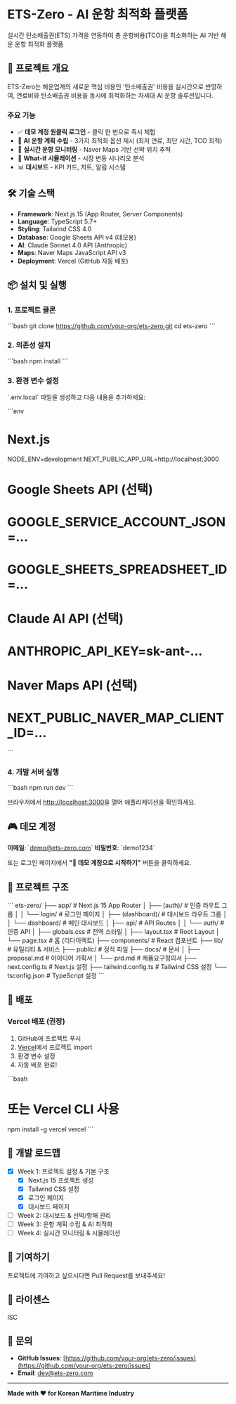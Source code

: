# ETS-Zero - AI 운항 최적화 플랫폼

실시간 탄소배출권(ETS) 가격을 연동하여 총 운항비용(TCO)을 최소화하는 AI 기반 해운 운항 최적화 플랫폼

## 🚀 프로젝트 개요

ETS-Zero는 해운업계의 새로운 핵심 비용인 '탄소배출권' 비용을 실시간으로 반영하여, 연료비와 탄소배출권 비용을 동시에 최적화하는 차세대 AI 운항 솔루션입니다.

### 주요 기능

- ✅ **데모 계정 원클릭 로그인** - 클릭 한 번으로 즉시 체험
- 🎯 **AI 운항 계획 수립** - 3가지 최적화 옵션 제시 (최저 연료, 최단 시간, TCO 최적)
- 📍 **실시간 운항 모니터링** - Naver Maps 기반 선박 위치 추적
- 🔮 **What-if 시뮬레이션** - 시장 변동 시나리오 분석
- 📊 **대시보드** - KPI 카드, 차트, 알림 시스템

## 🛠 기술 스택

- **Framework**: Next.js 15 (App Router, Server Components)
- **Language**: TypeScript 5.7+
- **Styling**: Tailwind CSS 4.0
- **Database**: Google Sheets API v4 (데모용)
- **AI**: Claude Sonnet 4.0 API (Anthropic)
- **Maps**: Naver Maps JavaScript API v3
- **Deployment**: Vercel (GitHub 자동 배포)

## 📦 설치 및 실행

### 1. 프로젝트 클론

\`\`\`bash
git clone https://github.com/your-org/ets-zero.git
cd ets-zero
\`\`\`

### 2. 의존성 설치

\`\`\`bash
npm install
\`\`\`

### 3. 환경 변수 설정

\`.env.local\` 파일을 생성하고 다음 내용을 추가하세요:

\`\`\`env
# Next.js
NODE_ENV=development
NEXT_PUBLIC_APP_URL=http://localhost:3000

# Google Sheets API (선택)
# GOOGLE_SERVICE_ACCOUNT_JSON=...
# GOOGLE_SHEETS_SPREADSHEET_ID=...

# Claude AI API (선택)
# ANTHROPIC_API_KEY=sk-ant-...

# Naver Maps API (선택)
# NEXT_PUBLIC_NAVER_MAP_CLIENT_ID=...
\`\`\`

### 4. 개발 서버 실행

\`\`\`bash
npm run dev
\`\`\`

브라우저에서 [http://localhost:3000](http://localhost:3000)을 열어 애플리케이션을 확인하세요.

## 🎮 데모 계정

**이메일**: \`demo@ets-zero.com\`
**비밀번호**: \`demo1234\`

또는 로그인 페이지에서 **"🚀 데모 계정으로 시작하기"** 버튼을 클릭하세요.

## 📁 프로젝트 구조

\`\`\`
ets-zero/
├── app/                          # Next.js 15 App Router
│   ├── (auth)/                   # 인증 라우트 그룹
│   │   └── login/                # 로그인 페이지
│   ├── (dashboard)/              # 대시보드 라우트 그룹
│   │   └── dashboard/            # 메인 대시보드
│   ├── api/                      # API Routes
│   │   └── auth/                 # 인증 API
│   ├── globals.css               # 전역 스타일
│   ├── layout.tsx                # Root Layout
│   └── page.tsx                  # 홈 (리다이렉트)
├── components/                   # React 컴포넌트
├── lib/                          # 유틸리티 & 서비스
├── public/                       # 정적 파일
├── docs/                         # 문서
│   ├── proposal.md               # 아이디어 기획서
│   └── prd.md                    # 제품요구정의서
├── next.config.ts                # Next.js 설정
├── tailwind.config.ts            # Tailwind CSS 설정
└── tsconfig.json                 # TypeScript 설정
\`\`\`

## 🚀 배포

### Vercel 배포 (권장)

1. GitHub에 프로젝트 푸시
2. [Vercel](https://vercel.com)에서 프로젝트 import
3. 환경 변수 설정
4. 자동 배포 완료!

\`\`\`bash
# 또는 Vercel CLI 사용
npm install -g vercel
vercel
\`\`\`

## 📝 개발 로드맵

- [x] Week 1: 프로젝트 설정 & 기본 구조
  - [x] Next.js 15 프로젝트 생성
  - [x] Tailwind CSS 설정
  - [x] 로그인 페이지
  - [x] 대시보드 페이지
- [ ] Week 2: 대시보드 & 선박/항해 관리
- [ ] Week 3: 운항 계획 수립 & AI 최적화
- [ ] Week 4: 실시간 모니터링 & 시뮬레이션

## 🤝 기여하기

프로젝트에 기여하고 싶으시다면 Pull Request를 보내주세요!

## 📄 라이센스

ISC

## 📧 문의

- **GitHub Issues**: [https://github.com/your-org/ets-zero/issues](https://github.com/your-org/ets-zero/issues)
- **Email**: dev@ets-zero.com

---

**Made with ❤️ for Korean Maritime Industry**
